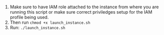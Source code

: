####
1.  Make sure to have IAM role attached to the instance from where you are running this script or make sure correct priviledges setup for the IAM profile being used.
2. Then run 
`chmod +x launch_instance.sh`
3. Run: `./launch_instance.sh`